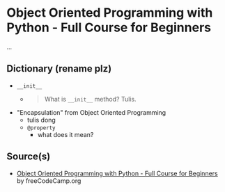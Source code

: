 # Object Oriented Programming with Python - Full Course for Beginners

...

## Dictionary (rename plz)

- `__init__`
  - > What is `__init__` method? Tulis.
- "Encapsulation" from Object Oriented Programming
  - tulis dong
  - `@property`
    - what does it mean?

## Source(s)

- [Object Oriented Programming with Python - Full Course for Beginners](https://www.youtube.com/watch?v=Ej_02ICOIgs) by freeCodeCamp.org
